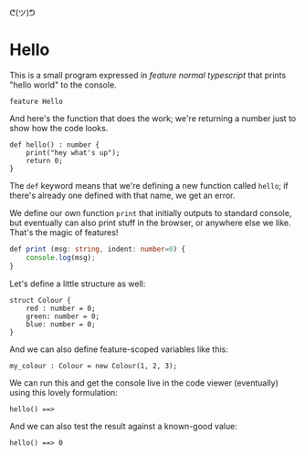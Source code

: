 ᕦ(ツ)ᕤ
# Hello

This is a small program expressed in *feature normal typescript* that prints "hello world" to the console.

    feature Hello

And here's the function that does the work; we're returning a number just to show how the code looks.

    def hello() : number {
        print("hey what's up");
        return 0;
    }

The `def` keyword means that we're defining a new function called `hello`; if there's already one defined with that name, we get an error.

We define our own function `print` that initially outputs to standard console, but eventually can also print stuff in the browser, or anywhere else we like. That's the magic of features!

```ts
def print (msg: string, indent: number=0) {
    console.log(msg);
}
```

Let's define a little structure as well:

    struct Colour {
        red : number = 0;
        green: number = 0;
        blue: number = 0;
    }

And we can also define feature-scoped variables like this:

    my_colour : Colour = new Colour(1, 2, 3);

We can run this and get the console live in the code viewer (eventually) using this lovely formulation:

    hello() ==> 

And we can also test the result against a known-good value:

    hello() ==> 0

